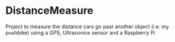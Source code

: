 # DistanceMeasure

Project to measure the distance cars go past another object (i.e. my pushbike) using a GPS, Ultrasonice sensor and a Raspberry Pi
